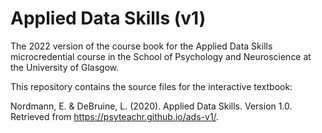 # Applied Data Skills (v1)

<!-- badges: start -->
<!-- badges: end -->

The 2022 version of the course book for the Applied Data Skills microcredential course in the School of Psychology and Neuroscience at the University of Glasgow.

This repository contains the source files for the interactive textbook:

Nordmann, E. & DeBruine, L. (2020). Applied Data Skills. Version 1.0. Retrieved from https://psyteachr.github.io/ads-v1/.
